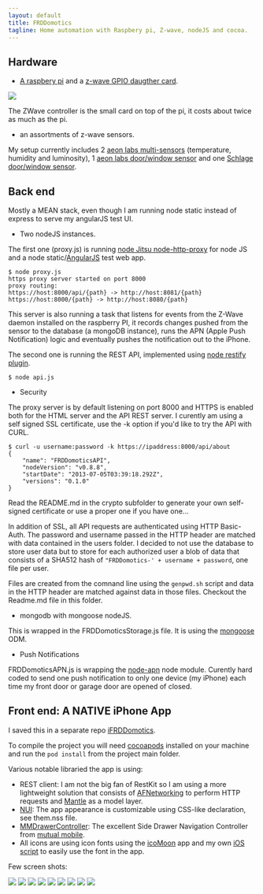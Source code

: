 ```yaml
---
layout: default
title: FRDDomotics
tagline: Home automation with Raspbery pi, Z-wave, nodeJS and cocoa.
---
```



## Hardware

* [A raspbery pi](http://www.amazon.com/Raspberry-Pi-Model-Revision-512MB/dp/B009SQQF9C/ref=sr_1_1?ie=UTF8&qid=1372893768&sr=8-1&keywords=raspberry+pi) and a [z-wave GPIO daugther card](http://www.amazon.com/Z-Wave-Razberry-Pi-GPIO-Daughter-Card/dp/B00BL9QFH6/ref=pd_rhf_se_p_t_2_TJ5S).

![](images/Razberry-zwave1.jpg)

The ZWave controller is the small card on top of the pi, it costs about twice as much as the pi.

* an assortments of z-wave sensors.

My setup currently includes 2 [aeon labs multi-sensors](http://www.amazon.com/Aeon-Labs-DSB05106-ZWUS-Z-Wave-Multi-sensor/dp/B008D5TYGU/ref=sr_1_fkmr0_1?ie=UTF8&qid=1372893939&sr=8-1-fkmr0&keywords=insteon+multi-+sensor) (temperature, humidity and luminosity), 1 [aeon labs door/window sensor](http://www.amazon.com/Aeon-Labs-Z-Wave-Window-Sensor/dp/B004ETD4VU/ref=pd_sim_hi_4) and one [Schlage door/window sensor](http://www.amazon.com/Schlage-RS100HC-SL-Window-Intelligence/dp/B008Q5CTBE/ref=pd_sim_hi_1).


## Back end

Mostly a MEAN stack, even though I am running node static instead of express to serve my angularJS test UI.

* Two nodeJS instances.

The first one (proxy.js) is running <a href="https://github.com/nodejitsu/node-http-proxy">node Jitsu node-http-proxy</a> for node JS and a node static/<a href="http://angularjs.org/">AngularJS</a> test web app.

    $ node proxy.js
    https proxy server started on port 8000
    proxy routing:
    https://host:8000/api/{path} -> http://host:8081/{path}
    https://host:8000/{path} -> http://host:8080/{path}

This server is also running a task that listens for events from the Z-Wave daemon installed on the raspberry PI, it records changes pushed from the sensor to the database (a mongoDB instance), runs the APN (Apple Push Notification) logic and eventually pushes the notification out to the iPhone.

The second one is running the REST API, implemented using <a href="https://github.com/mcavage/node-restify">node restify plugin</a>.


    $ node api.js


* Security

The proxy server is by default listening on port 8000 and HTTPS is enabled both for the HTML server and the API REST server.
I curently am using a self signed SSL certificate, use the -k option if you'd like to try the API with CURL.

    $ curl -u username:password -k https://ipaddress:8000/api/about
    {
        "name": "FRDDomoticsAPI",
        "nodeVersion": "v0.8.8",
        "startDate": "2013-07-05T03:39:18.292Z",
        "versions": "0.1.0"
    }

Read the README.md in the crypto subfolder to generate your own self-signed certificate or use a proper one if you have
one...

In addition of SSL, all API requests are authenticated using HTTP Basic-Auth. The password and username passed in the HTTP
header are matched with data contained in the users folder. I decided to not use
the database to store user data but to store for each authorized user a blob of data that consists of a SHA512 hash of ```"FRDDomotics-' + username + password```, one file per user.

Files are created from the comnand line using the ```genpwd.sh``` script and data in the HTTP header are matched against 
data in those files. Checkout the Readme.md file in this folder.

* mongodb with mongoose nodeJS.

This is wrapped in the FRDDomoticsStorage.js file. It is using the [mongoose](http://mongoosejs.com) ODM.

* Push Notifications

FRDDomoticsAPN.js is wrapping the [node-apn](https://github.com/argon/node-apn) node module. Curently hard coded to send
one push notification to only one device (my iPhone) each time my front door or garage door are opened of closed.

## Front end: A __NATIVE__ iPhone App

I saved this in a separate repo [iFRDDomotics](https://github.com/sebastienwindal/iFRDDomotics/).

To compile the project you will need [cocoapods](http://cocoapods.org/) installed on your machine and run 
the ```pod install``` from the project main folder.

Various notable libraried the app is using:

* REST client: I am not the big fan of RestKit so I am using a more lightweight solution that consists of [AFNetworking](https://github.com/AFNetworking/AFNetworking) to perform HTTP requests and [Mantle](https://github.com/github/Mantle) as a model layer.
* [NUI](https://github.com/tombenner/nui): The app appearance is customizable using CSS-like declaration, see them.nss file.
* [MMDrawerController](https://github.com/mutualmobile/MMDrawerController): The excellent Side Drawer Navigation Controller from [mutual mobile](http://www.mutualmobile.com/).
* All icons are using icon fonts using the [icoMoon](http://icomoon.io/) app and my own [iOS script](https://github.com/sebastienwindal/IOSIcoMoon) to easily use the font in the app.


Few screen shots:

![](images/iphone1_.png)
![](images/iphone2_.png)
![](images/iphone3_.png)
![](images/iphone4_.png)
![](images/iphone5_.png)
![](images/iphone6_.png)
![](images/iphone7_.png)
![](images/iphone8_.png)
![](images/iphone9_.png)
